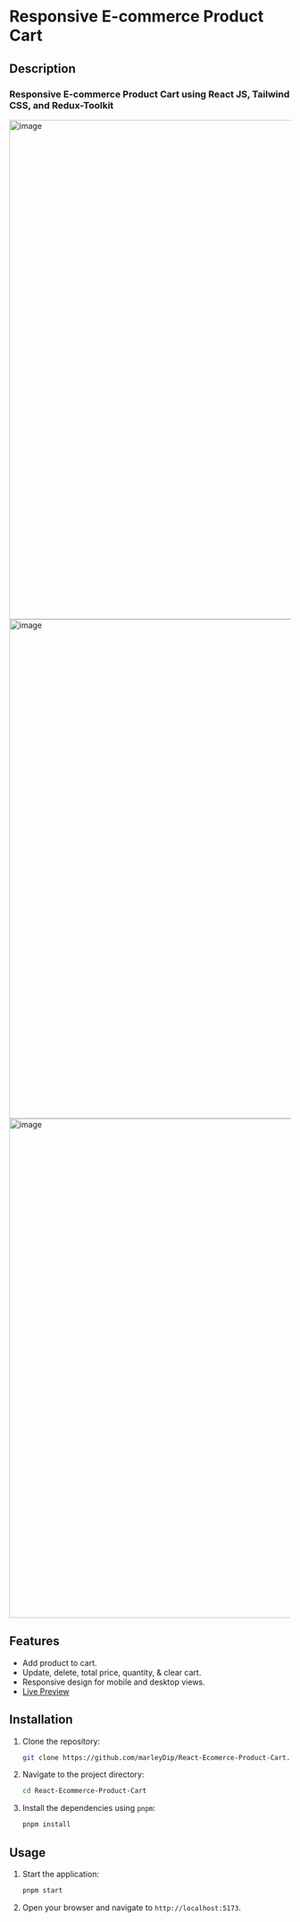 # Responsive E-commerce Product Cart

## Description

### Responsive E-commerce Product Cart using React JS, Tailwind CSS, and Redux-Toolkit

<img width="1893" height="892" alt="image" src="https://github.com/user-attachments/assets/c8b9632a-ba52-4187-8bad-beb5eb0af0f3" />

<img width="1893" height="892" alt="image" src="https://github.com/user-attachments/assets/8bd22669-7ccb-43c3-a6a0-c8f3384d6291" />

<img width="1893" height="892" alt="image" src="https://github.com/user-attachments/assets/9caf15c2-7cb5-4742-bb14-03cb812781f3" />

## Features
 - Add product to cart.
 - Update, delete, total price, quantity, & clear cart.
 - Responsive design for mobile and desktop views.
 - [Live Preview](https://github.com/marleyDip/React-Multi-Menu-Navbar-Framer-Motion-Tailwind-CSS.git)

## Installation
1. Clone the repository:
    ```bash
    git clone https://github.com/marleyDip/React-Ecomerce-Product-Cart.git
    ```
2. Navigate to the project directory:
    ```bash
    cd React-Ecommerce-Product-Cart
    ```
3. Install the dependencies using `pnpm`:
    ```bash
    pnpm install
    ```

## Usage
1. Start the application:
    ```bash
    pnpm start
    ```
2. Open your browser and navigate to `http://localhost:5173`.

